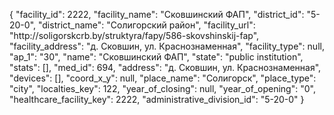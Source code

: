 {
    "facility_id": 2222,
    "facility_name": "Сковшинский ФАП",
    "district_id": "5-20-0",
    "district_name": "Солигорский район",
    "facility_url": "http:\/\/soligorskcrb.by\/struktyra\/fapy\/586-skovshinskij-fap",
    "facility_address": "д. Сковшин, ул. Краснознаменная",
    "facility_type": null,
    "ap_1": "30",
    "name": "Сковшинский ФАП",
    "state": "public institution",
    "stats": [],
    "med_id": 694,
    "address": "д. Сковшин, ул. Краснознаменная",
    "devices": [],
    "coord_x_y": null,
    "place_name": "Солигорск",
    "place_type": "city",
    "localties_key": 122,
    "year_of_closing": null,
    "year_of_opening": "0",
    "healthcare_facility_key": 2222,
    "administrative_division_id": "5-20-0"
}